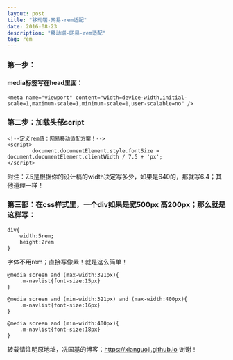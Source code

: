 ```yaml
---
layout: post
title: "移动端-网易-rem适配"
date: 2016-08-23
description: "移动端-网易-rem适配"
tag: rem
---
```


### 第一步：
#### media标签写在head里面：
    <meta name="viewport" content="width=device-width,initial-scale=1,maximum-scale=1,minimum-scale=1,user-scalable=no" />

### 第二步：加载头部script

    <!--定义rem值：网易移动适配方案！-->
    <script>
            document.documentElement.style.fontSize = document.documentElement.clientWidth / 7.5 + 'px';
    </script>

附注：7.5是根据你的设计稿的width决定写多少，如果是640的，那就写6.4；其他道理一样！

### 第三部：在css样式里，一个div如果是宽500px 高200px；那么就是这样写：

    div{
        width:5rem;
        height:2rem
    }

字体不用rem；直接写像素！就是这么简单！

    @media screen and (max-width:321px){
        .m-navlist{font-size:15px}
    }

    @media screen and (min-width:321px) and (max-width:400px){
        .m-navlist{font-size:16px}
    }

    @media screen and (min-width:400px){
        .m-navlist{font-size:18px}
    }





转载请注明原地址，冼国基的博客：https://xianguoji.github.io 谢谢！
